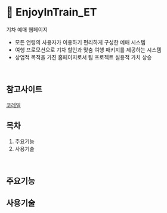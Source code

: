 # :monorail: EnjoyInTrain_ET

기차 예매 웹페이지
- 모든 연령의 사용자가 이용하기 편리하게 구성한 예매 시스템
- 여행 프로모션으로 기차 할인과 맞춤 여행 패키지를 제공하는 시스템
- 상업적 목적을 가진 홈페이지로서 팀 프로젝트 실용적 가치 상승

<br/>

## 참고사이트
[코레일](http://www.letskorail.com/)
<br/>


## 목차
1. 주요기능
3. 사용기술
<br/>

## 주요기능


## 사용기술

